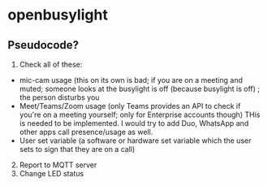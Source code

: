 # openbusylight

## Pseudocode?
1. Check all of these:
  * mic-cam usage (this on its own is bad; if you are on a meeting and muted; someone looks at the busylight is off (because busylight is off) ; the person disturbs you
  * Meet/Teams/Zoom usage (only Teams provides an API to check if you're on a meeting yourself; only for Enterprise accounts though) THis is needed to be implemented. I would try to add Duo, WhatsApp and other apps call presence/usage as well.
  * User set variable (a software or hardware set variable which the user sets to sign that they are on a call)
2. Report to MQTT server
3. Change LED status
